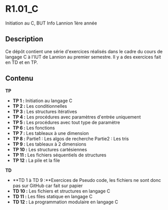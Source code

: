 # R1.01_C

Initiation au C, BUT Info Lannion 1ère année

## Description

Ce dépôt contient une série d'exercices réalisés dans le cadre du cours de langage C à l'IUT de Lannion au premier semestre.
Il y a des exercices fait en TD et en TP.

## Contenu
**TP**
- **TP 1 :** Initiation au langage C
- **TP 2 :** Les conditionnelles
- **TP 3 :** Les structures itératives
- **TP 4 :** Les procédures avec paramètres d'entrée uniquement
- **TP 5 :** Les procédures avec tout type de paramètre
- **TP 6 :** Les fonctions
- **TP 7 :** Les tableaux à une dimension
- **TP 8 :** Partie1 : Les algos de recherche
             Partie2 : Les tris
- **TP 9 :** Les tableaux à 2 dimensions
- **TP 10 :** Les structures cartésiennes
- **TP 11 :** Les fichiers séquentiels de structures
- **TP 12 :** La pile et la file

**TD**
- **TD 1 à TD 9 :**Exercices de Pseudo code, les fichiers ne sont donc pas sur GitHub car fait sur papier
- **TD 10 :** Les fichiers et structures en langage C
- **TD 11 :** Les files statique en langage C
- **TD 12 :** La programmation modulaire en langage C
